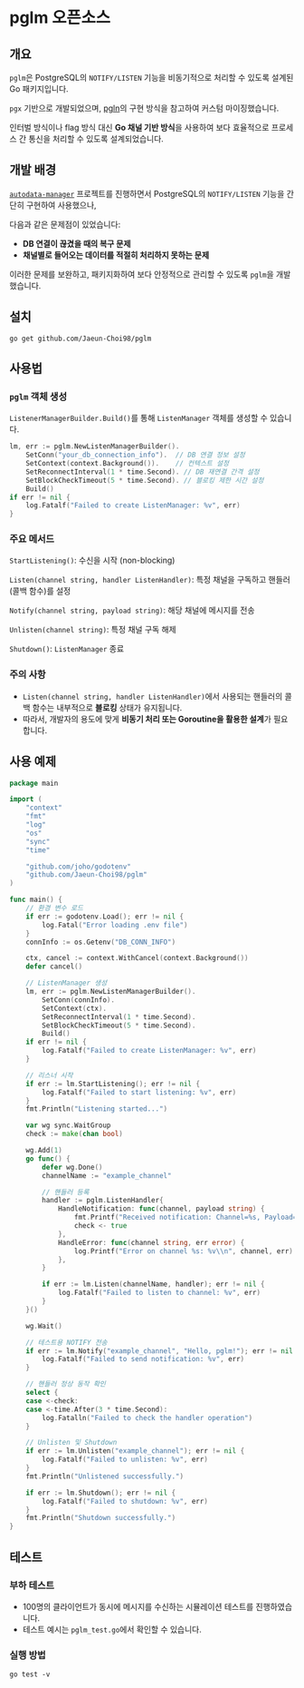 # pglm 오픈소스

## 개요

`pglm`은 PostgreSQL의 `NOTIFY/LISTEN` 기능을 비동기적으로 처리할 수 있도록 설계된 Go 패키지입니다.

`pgx` 기반으로 개발되었으며, [pgln](https://github.com/xxx/pgln)의 구현 방식을 참고하여 커스텀 마이징했습니다.

인터벌 방식이나 flag 방식 대신 **Go 채널 기반 방식**을 사용하여 보다 효율적으로 프로세스 간 통신을 처리할 수 있도록 설계되었습니다.

## 개발 배경

[`autodata-manager`](https://github.com/Jaeun-Choi98/autodata-manager) 프로젝트를 진행하면서 PostgreSQL의 `NOTIFY/LISTEN` 기능을 간단히 구현하여 사용했으나,

다음과 같은 문제점이 있었습니다:

- **DB 연결이 끊겼을 때의 복구 문제**
- **채널별로 들어오는 데이터를 적절히 처리하지 못하는 문제**

이러한 문제를 보완하고, 패키지화하여 보다 안정적으로 관리할 수 있도록 `pglm`을 개발했습니다.

## 설치

```
go get github.com/Jaeun-Choi98/pglm
```

## 사용법

### `pglm` 객체 생성

`ListenerManagerBuilder.Build()`를 통해 `ListenManager` 객체를 생성할 수 있습니다.

```go
lm, err := pglm.NewListenManagerBuilder().
    SetConn("your_db_connection_info").  // DB 연결 정보 설정
    SetContext(context.Background()).    // 컨텍스트 설정
    SetReconnectInterval(1 * time.Second). // DB 재연결 간격 설정
    SetBlockCheckTimeout(5 * time.Second). // 블로킹 제한 시간 설정
    Build()
if err != nil {
    log.Fatalf("Failed to create ListenManager: %v", err)
}
```

### 주요 메서드

`StartListening()`: 수신을 시작 (non-blocking)

`Listen(channel string, handler ListenHandler)`: 특정 채널을 구독하고 핸들러(콜백 함수)를 설정

`Notify(channel string, payload string)`: 해당 채널에 메시지를 전송

`Unlisten(channel string)`: 특정 채널 구독 해제

`Shutdown()`: `ListenManager` 종료

### 주의 사항

- `Listen(channel string, handler ListenHandler)`에서 사용되는 핸들러의 콜백 함수는 내부적으로 **블로킹** 상태가 유지됩니다.
- 따라서, 개발자의 용도에 맞게 **비동기 처리 또는 Goroutine을 활용한 설계**가 필요합니다.

## 사용 예제

```go
package main

import (
	"context"
	"fmt"
	"log"
	"os"
	"sync"
	"time"

	"github.com/joho/godotenv"
	"github.com/Jaeun-Choi98/pglm"
)

func main() {
	// 환경 변수 로드
	if err := godotenv.Load(); err != nil {
		log.Fatal("Error loading .env file")
	}
	connInfo := os.Getenv("DB_CONN_INFO")

	ctx, cancel := context.WithCancel(context.Background())
	defer cancel()

	// ListenManager 생성
	lm, err := pglm.NewListenManagerBuilder().
		SetConn(connInfo).
		SetContext(ctx).
		SetReconnectInterval(1 * time.Second).
		SetBlockCheckTimeout(5 * time.Second).
		Build()
	if err != nil {
		log.Fatalf("Failed to create ListenManager: %v", err)
	}

	// 리스너 시작
	if err := lm.StartListening(); err != nil {
		log.Fatalf("Failed to start listening: %v", err)
	}
	fmt.Println("Listening started...")

	var wg sync.WaitGroup
	check := make(chan bool)

	wg.Add(1)
	go func() {
		defer wg.Done()
		channelName := "example_channel"

		// 핸들러 등록
		handler := pglm.ListenHandler{
			HandleNotification: func(channel, payload string) {
				fmt.Printf("Received notification: Channel=%s, Payload=%s\\n", channel, payload)
				check <- true
			},
			HandleError: func(channel string, err error) {
				log.Printf("Error on channel %s: %v\\n", channel, err)
			},
		}

		if err := lm.Listen(channelName, handler); err != nil {
			log.Fatalf("Failed to listen to channel: %v", err)
		}
	}()

	wg.Wait()

	// 테스트용 NOTIFY 전송
	if err := lm.Notify("example_channel", "Hello, pglm!"); err != nil {
		log.Fatalf("Failed to send notification: %v", err)
	}

	// 핸들러 정상 동작 확인
	select {
	case <-check:
	case <-time.After(3 * time.Second):
		log.Fatalln("Failed to check the handler operation")
	}

	// Unlisten 및 Shutdown
	if err := lm.Unlisten("example_channel"); err != nil {
		log.Fatalf("Failed to unlisten: %v", err)
	}
	fmt.Println("Unlistened successfully.")

	if err := lm.Shutdown(); err != nil {
		log.Fatalf("Failed to shutdown: %v", err)
	}
	fmt.Println("Shutdown successfully.")
}

```

## 테스트

### 부하 테스트

- 100명의 클라이언트가 동시에 메시지를 수신하는 시뮬레이션 테스트를 진행하였습니다.
- 테스트 예시는 `pglm_test.go`에서 확인할 수 있습니다.

### 실행 방법

`go test -v`
